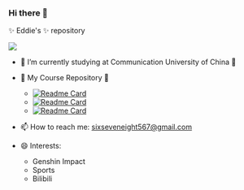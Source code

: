 ### Hi there 👋


 ✨ Eddie's ✨ repository 

![](https://github-readme-stats.vercel.app/api?username=kal1x&show_icons=true&theme=radical)

- 🔭 I’m currently studying at Communication University of China 🔭
- 🌱 My Course Repository 🌱
  - [![Readme Card](https://github-readme-stats.vercel.app/api/pin/?username=kal1x&repo=2021-linux-public-kal1x)](https://github.com/kal1x/2021-linux-public-kal1x)
  - [![Readme Card](https://github-readme-stats.vercel.app/api/pin/?username=kal1x&repo=2021-ns-public-kal1x)](https://github.com/kal1x/2021-ns-public-kal1x)
  - [![Readme Card](https://github-readme-stats.vercel.app/api/pin/?username=kal1x&repo=Digital-Content-Security)](https://github.com/kal1x/Digital-Content-Security)

- 📫 How to reach me: <sixseveneight567@gmail.com>
- 😄 Interests: 
  - Genshin Impact
  - Sports
  - Bilibili 

